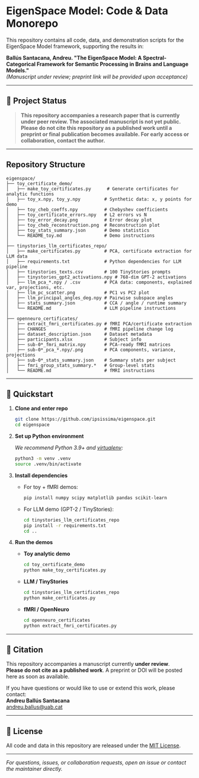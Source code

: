 # EigenSpace Model: Code & Data Monorepo

This repository contains all code, data, and demonstration scripts for the EigenSpace Model framework, supporting the results in:

**Ballús Santacana, Andreu. "The EigenSpace Model: A Spectral-Categorical Framework for Semantic Processing in Brains and Language Models."**  
*(Manuscript under review; preprint link will be provided upon acceptance)*

---

## 🚦 Project Status

> **This repository accompanies a research paper that is currently under peer review. The associated manuscript is not yet public. Please do not cite this repository as a published work until a preprint or final publication becomes available. For early access or collaboration, contact the author.**

---

## Repository Structure

```
eigenspace/
├── toy_certificate_demo/
│   ├── make_toy_certificates.py      # Generate certificates for analytic functions
│   ├── toy_x.npy, toy_y.npy         # Synthetic data: x, y points for demo
│   ├── toy_cheb_coeffs.npy          # Chebyshev coefficients
│   ├── toy_certificate_errors.npy   # L2 errors vs N
│   ├── toy_error_decay.png          # Error decay plot
│   ├── toy_cheb_reconstruction.png  # Reconstruction plot
│   ├── toy_stats_summary.json       # Demo statistics
│   └── README_toy.md                # Demo instructions
│
├── tinystories_llm_certificates_repo/
│   ├── make_certificates.py         # PCA, certificate extraction for LLM data
│   ├── requirements.txt             # Python dependencies for LLM pipeline
│   ├── tinystories_texts.csv        # 100 TinyStories prompts
│   ├── tinystories_gpt2_activations.npy # 768-dim GPT-2 activations
│   ├── llm_pca_*.npy / .csv         # PCA data: components, explained var, projections, etc.
│   ├── llm_pc_scatter.png           # PC1 vs PC2 plot
│   ├── llm_principal_angles_deg.npy # Pairwise subspace angles
│   ├── stats_summary.json           # CCA / angle / runtime summary
│   └── README.md                    # LLM pipeline instructions
│
├── openneuro_certificates/
│   ├── extract_fmri_certificates.py # fMRI PCA/certificate extraction
│   ├── CHANGES                      # fMRI pipeline change log
│   ├── dataset_description.json     # Dataset metadata
│   ├── participants.xlsx            # Subject info
│   ├── sub-0*_fmri_matrix.npy       # PCA-ready fMRI matrices
│   ├── sub-0*_pca_*.npy/.png        # PCA components, variance, projections
│   ├── sub-0*_stats_summary.json    # Summary stats per subject
│   ├── fmri_group_stats_summary.*   # Group-level stats
│   └── README.md                    # fMRI instructions
```
---

## 🚀 Quickstart

1. **Clone and enter repo**

    ```bash
    git clone https://github.com/ipsissima/eigenspace.git
    cd eigenspace
    ```

2. **Set up Python environment**

    *We recommend Python 3.9+ and [virtualenv](https://virtualenv.pypa.io/en/latest/):*

    ```bash
    python3 -m venv .venv
    source .venv/bin/activate
    ```

3. **Install dependencies**

    - For toy + fMRI demos:
      ```bash
      pip install numpy scipy matplotlib pandas scikit-learn
      ```
    - For LLM demo (GPT-2 / TinyStories):
      ```bash
      cd tinystories_llm_certificates_repo
      pip install -r requirements.txt
      cd ..
      ```

4. **Run the demos**

    - **Toy analytic demo**
      ```bash
      cd toy_certificate_demo
      python make_toy_certificates.py
      ```

    - **LLM / TinyStories**
      ```bash
      cd tinystories_llm_certificates_repo
      python make_certificates.py
      ```

    - **fMRI / OpenNeuro**
      ```bash
      cd openneuro_certificates
      python extract_fmri_certificates.py
      ```

---

## 📝 Citation

This repository accompanies a manuscript currently **under review**.  
**Please do not cite as a published work**. A preprint or DOI will be posted here as soon as available.

If you have questions or would like to use or extend this work, please contact:  
**Andreu Ballús Santacana**  
<andreu.ballus@uab.cat>

---

## 📄 License

All code and data in this repository are released under the [MIT License](LICENSE).

---

*For questions, issues, or collaboration requests, open an issue or contact the maintainer directly.*

